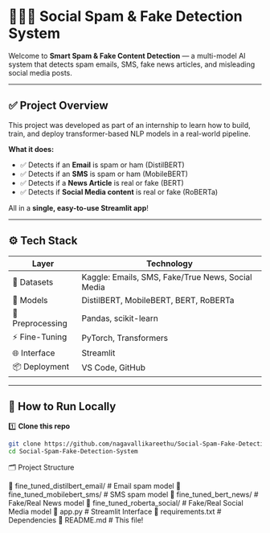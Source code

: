# 📧📱📰 Social Spam & Fake Detection System

Welcome to **Smart Spam & Fake Content Detection** — a multi-model AI system that detects spam emails, SMS, fake news articles, and misleading social media posts.

---

## ✅ **Project Overview**

This project was developed as part of an internship to learn how to build, train, and deploy transformer-based NLP models in a real-world pipeline.

**What it does:**
- ✅ Detects if an **Email** is spam or ham (DistilBERT)
- ✅ Detects if an **SMS** is spam or ham (MobileBERT)
- ✅ Detects if a **News Article** is real or fake (BERT)
- ✅ Detects if **Social Media content** is real or fake (RoBERTa)

All in a **single, easy-to-use Streamlit app**!

---

## ⚙️ **Tech Stack**

| Layer | Technology |
|----------------|-----------------------------|
| 📂 Datasets | Kaggle: Emails, SMS, Fake/True News, Social Media |
| 🤖 Models | DistilBERT, MobileBERT, BERT, RoBERTa |
| 🧮 Preprocessing | Pandas, scikit-learn |
| ⚡ Fine-Tuning | PyTorch, Transformers |
| 🌐 Interface | Streamlit |
| 📦 Deployment | VS Code, GitHub |

---

## 🚀 **How to Run Locally**

1️⃣ **Clone this repo**

```bash
git clone https://github.com/nagavallikareethu/Social-Spam-Fake-Detection-System.git
cd Social-Spam-Fake-Detection-System
```
🗂️ Project Structure

📂 fine_tuned_distilbert_email/   # Email spam model
📂 fine_tuned_mobilebert_sms/     # SMS spam model
📂 fine_tuned_bert_news/          # Fake/Real News model
📂 fine_tuned_roberta_social/     # Fake/Real Social Media model
📜 app.py                         # Streamlit Interface
📜 requirements.txt               # Dependencies
📜 README.md                      # This file!
